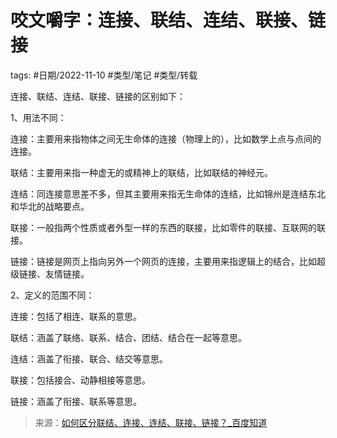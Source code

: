 
# 咬文嚼字：连接、联结、连结、联接、链接



tags: #日期/2022-11-10 #类型/笔记 #类型/转载 

连接、联结、连结、联接、链接的区别如下：

1、用法不同：

连接：主要用来指物体之间无生命体的连接（物理上的），比如数学上点与点间的连接。

联结：主要用来指一种虚无的或精神上的联结，比如联结的神经元。

连结：同连接意思差不多，但其主要用来指无生命体的连结，比如锦州是连结东北和华北的战略要点。

联接：一般指两个性质或者外型一样的东西的联接，比如零件的联接、互联网的联接。

链接：链接是网页上指向另外一个网页的连接，主要用来指逻辑上的结合，比如超级链接、友情链接。

2、定义的范围不同：

连接：包括了相连、联系的意思。

联结：涵盖了联络、联系、结合、团结、结合在一起等意思。

连结：涵盖了衔接、联合、结交等意思。

联接：包括接合、动静相接等意思。

链接：涵盖了衔接、联系等意思。


> 来源：[如何区分联结、连接、连结、联接、链接？_百度知道](https://zhidao.baidu.com/question/2020108464426610348.html)